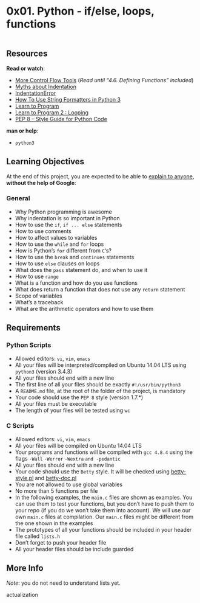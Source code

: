 <h1 class="gap">0x01. Python - if/else, loops, functions</h1><div class="gap" id="project-description">
<p><img alt="" src="https://s3.amazonaws.com/intranet-projects-files/holbertonschool-higher-level_programming+/233/code.png" style=""/></p>
<h2>Resources</h2>
<p><strong>Read or watch</strong>:</p>
<ul>
<li><a href="/rltoken/R7uTXYVOjUilq6rCjsQcFg" target="_blank" title="More Control Flow Tools">More Control Flow Tools</a> (<em>Read until “4.6. Defining Functions” included</em>)</li>
<li><a href="/rltoken/Y-HaMMJBKPseiVDo_v9PVg" target="_blank" title="Myths about Indentation">Myths about Indentation</a> </li>
<li><a href="/rltoken/AorC2VSZ4yCOx-AbatvKLA" target="_blank" title="IndentationError">IndentationError</a> </li>
<li><a href="/rltoken/arGQeiwUbFn3JOoYpw84yA" target="_blank" title="How To Use String Formatters in Python 3">How To Use String Formatters in Python 3</a> </li>
<li><a href="/rltoken/mlo-dauC8pSM_NrO5VYobw" target="_blank" title="Learn to Program">Learn to Program</a> </li>
<li><a href="/rltoken/mlo-dauC8pSM_NrO5VYobw" target="_blank" title="Learn to Program 2 : Looping">Learn to Program 2 : Looping</a> </li>
<li><a href="/rltoken/mq1IFaMhqpk2IHE0dC6UuQ" target="_blank" title="PEP 8 -- Style Guide for Python Code">PEP 8 – Style Guide for Python Code</a> </li>
</ul>
<p><strong>man or help</strong>:</p>
<ul>
<li><code>python3</code></li>
</ul>
<h2>Learning Objectives</h2>
<p>At the end of this project, you are expected to be able to <a href="/rltoken/IL_cJMxwwHpIGPYOHsH51A" target="_blank" title="explain to anyone">explain to anyone</a>, <strong>without the help of Google</strong>:</p>
<h3>General</h3>
<ul>
<li>Why Python programming is awesome</li>
<li>Why indentation is so important in Python</li>
<li>How to use the <code>if</code>, <code>if ... else</code> statements</li>
<li>How to use comments</li>
<li>How to affect values to variables</li>
<li>How to use the <code>while</code> and <code>for</code> loops</li>
<li>How is Python’s <code>for</code> different from <code>C</code>‘s?</li>
<li>How to use the <code>break</code> and <code>continues</code> statements</li>
<li>How to use <code>else</code> clauses on loops</li>
<li>What does the <code>pass</code> statement do, and when to use it</li>
<li>How to use <code>range</code></li>
<li>What is a function and how do you use functions</li>
<li>What does return a function that does not use any <code>return</code> statement</li>
<li>Scope of variables</li>
<li>What’s a traceback</li>
<li>What are the arithmetic operators and how to use them</li>
</ul>
<h2>Requirements</h2>
<h3>Python Scripts</h3>
<ul>
<li>Allowed editors: <code>vi</code>, <code>vim</code>, <code>emacs</code></li>
<li>All your files will be interpreted/compiled on Ubuntu 14.04 LTS using <code>python3</code> (version 3.4.3)</li>
<li>All your files should end with a new line</li>
<li>The first line of all your files should be exactly <code>#!/usr/bin/python3</code></li>
<li>A <code>README.md</code> file, at the root of the folder of the project, is mandatory</li>
<li>Your code should use the <code>PEP 8</code> style (version 1.7.*)</li>
<li>All your files must be executable</li>
<li>The length of your files will be tested using <code>wc</code></li>
</ul>
<h3>C Scripts</h3>
<ul>
<li>Allowed editors: <code>vi</code>, <code>vim</code>, <code>emacs</code></li>
<li>All your files will be compiled on Ubuntu 14.04 LTS</li>
<li>Your programs and functions will be compiled with <code>gcc 4.8.4</code> using the flags <code>-Wall</code> <code>-Werror</code> <code>-Wextra</code> <code>and -pedantic</code></li>
<li>All your files should end with a new line</li>
<li>Your code should use the <code>Betty</code> style. It will be checked using <a href="https://github.com/holbertonschool/Betty/blob/master/betty-style.pl" target="_blank" title="betty-style.pl">betty-style.pl</a> and <a href="https://github.com/holbertonschool/Betty/blob/master/betty-doc.pl" target="_blank" title="betty-doc.pl">betty-doc.pl</a></li>
<li>You are not allowed to use global variables</li>
<li>No more than 5 functions per file</li>
<li>In the following examples, the <code>main.c</code> files are shown as examples. You can use them to test your functions, but you don’t have to push them to your repo (if you do we won’t take them into account). We will use our own <code>main.c</code> files at compilation. Our <code>main.c</code> files might be different from the one shown in the examples</li>
<li>The prototypes of all your functions should be included in your header file called <code>lists.h</code></li>
<li>Don’t forget to push your header file</li>
<li>All your header files should be include guarded</li>
</ul>
<h2>More Info</h2>
<p><em>Note</em>: you do not need to understand lists yet.</p>
</div>actualization